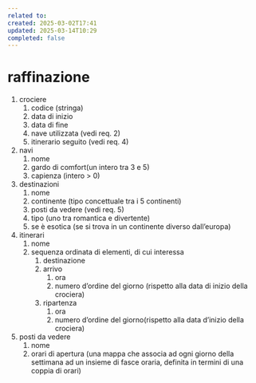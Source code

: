```yaml
---
related to: 
created: 2025-03-02T17:41
updated: 2025-03-14T10:29
completed: false
---
```

# raffinazione
1. crociere
	1. codice (stringa)
	2. data di inizio
	3. data di fine
	4. nave utilizzata (vedi req. 2)
	5. itinerario seguito (vedi req. 4)
2. navi
	1. nome
	2. gardo di comfort(un intero tra 3 e 5)
	3. capienza (intero > 0)
3. destinazioni
	1. nome
	2. continente (tipo concettuale tra i 5 continenti)
	3. posti da vedere (vedi req. 5)
	4. tipo (uno tra romantica e divertente)
	5. se è esotica (se si trova in un continente diverso dall’europa)
4. itinerari
	1. nome
	2. sequenza ordinata di elementi, di cui interessa 
		1. destinazione
		2. arrivo
			1. ora
			2. numero d’ordine del giorno (rispetto alla data di inizio della crociera)
		3. ripartenza
			1. ora
			2. numero d’ordine del giorno(rispetto alla data d’inizio della crociera)
5. posti da vedere
	1. nome
	2. orari di apertura (una mappa che associa ad ogni giorno della settimana ad un insieme di  fasce oraria, definita in termini di una coppia di orari)